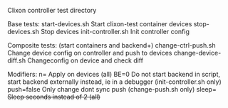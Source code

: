 Clixon controller test directory

Base tests: 
start-devices.sh      Start clixon-test container devices
stop-devices.sh       Stop devices
init-controller.sh    Init controller config

Composite tests: (start containers and backend+)
change-ctrl-push.sh   Change device config on controller and push to devices
change-device-diff.sh Changeconfig on device and check diff

Modifiers:
n=<nr>                Apply on <nr> devices (all)
BE=0                  Do not start backend in script, start backend externally instead,
                      ie in a debugger (init-controller.sh only)
push=false            Only change dont sync push (change-push.sh only)
sleep=<s>             Sleep <s> seconds instead of 2 (all)